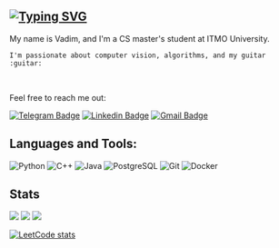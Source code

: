 ## [![Typing SVG](https://readme-typing-svg.herokuapp.com?color=%2336BCF7&size=30&lines=Hi+there+👋)](https://git.io/typing-svg)

My name is Vadim, and I'm a CS master's student at ITMO University.

    I'm passionate about computer vision, algorithms, and my guitar :guitar:

<br />

Feel free to reach me out:

[![Telegram Badge](https://img.shields.io/badge/-Telegram-0088cc?style=flat-square&logo=Telegram&logoColor=white)](https://t.me/vadimshabashov)
[![Linkedin Badge](https://img.shields.io/badge/-LinkedIn-blue?style=flat-square&logo=Linkedin&logoColor=white)](https://www.linkedin.com/in/vadim-shabashov/)
[![Gmail Badge](https://img.shields.io/badge/-Email-c14438?style=flat-square&logo=Gmail&logoColor=white)](mailto:vadim.art.shabashov@gmail.com)


## Languages and Tools:


![Python](https://img.shields.io/badge/python-3670A0?style=for-the-badge&logo=python&logoColor=ffdd54)
![C++](https://img.shields.io/badge/C%2B%2B-00599C?style=for-the-badge&logo=c%2B%2B&logoColor=white)
![Java](https://img.shields.io/badge/Java-ED8B00?style=for-the-badge&logo=openjdk&logoColor=white)
![PostgreSQL](https://img.shields.io/badge/PostgreSQL-316192?style=for-the-badge&logo=postgresql&logoColor=white)
![Git](https://img.shields.io/badge/git-%23F05033.svg?style=for-the-badge&logo=git&logoColor=white)
![Docker](https://img.shields.io/badge/docker-%230db7ed.svg?style=for-the-badge&logo=docker&logoColor=white)

## Stats



![](https://github-profile-summary-cards.vercel.app/api/cards/profile-details?username=VadimShabashov&theme=solarized_dark)
![](https://github-profile-summary-cards.vercel.app/api/cards/stats?username=VadimShabashov&theme=solarized_dark) ![](https://github-profile-summary-cards.vercel.app/api/cards/most-commit-language?username=VadimShabashov&theme=solarized_dark)

[![LeetCode stats](https://leetcode-stats-six.vercel.app/api?username=nasekomysh&theme=dark)](https://leetcode.com/nasekomysh/)
